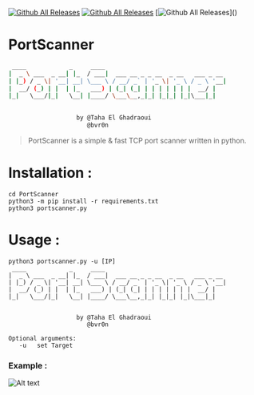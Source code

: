 [![Github All Releases](https://img.shields.io/badge/PortScanner%20-V1.0-green)]()
[![Github All Releases](https://img.shields.io/badge/Support-python%203.7%2F3.8%20%2B-brightgreen)]()
[![Github All Releases](https://img.shields.io/twitter/follow/bvr0n___)]()

# PortScanner

```bash
 ____            _     ____                                  
|  _ \ ___  _ __| |_  / ___|  ___ __ _ _ __  _ __   ___ _ __ 
| |_) / _ \| '__| __| \___ \ / __/ _` | '_ \| '_ \ / _ \ '__|
|  __/ (_) | |  | |_   ___) | (_| (_| | | | | | | |  __/ |   
|_|   \___/|_|   \__| |____/ \___\__,_|_| |_|_| |_|\___|_|   
                                                             

                   by @Taha El Ghadraoui
                      @bvr0n
```

> PortScanner is a simple & fast TCP port scanner written in python.

# Installation :

```
cd PortScanner
python3 -m pip install -r requirements.txt
python3 portscanner.py
```

# Usage :
```
python3 portscanner.py -u [IP]
 ____            _     ____                                  
|  _ \ ___  _ __| |_  / ___|  ___ __ _ _ __  _ __   ___ _ __ 
| |_) / _ \| '__| __| \___ \ / __/ _` | '_ \| '_ \ / _ \ '__|
|  __/ (_) | |  | |_   ___) | (_| (_| | | | | | | |  __/ |   
|_|   \___/|_|   \__| |____/ \___\__,_|_| |_|_| |_|\___|_|   
                                                             

                   by @Taha El Ghadraoui
                      @bvr0n 

Optional arguments:
   -u   set Target
```
### Example :

![Alt text](https://raw.githubusercontent.com/bvr0n/PortScanner/main/demo/result.gif)
